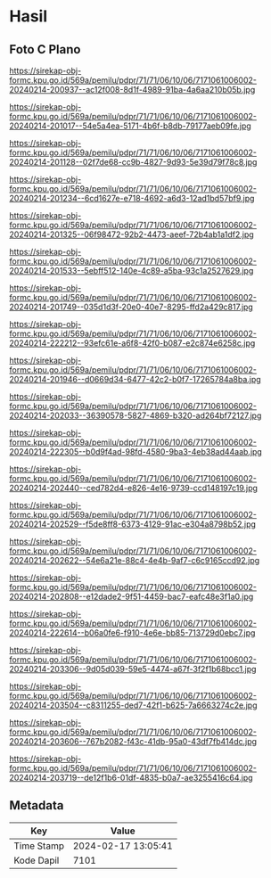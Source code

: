 # Hasil

## Foto C Plano

https://sirekap-obj-formc.kpu.go.id/569a/pemilu/pdpr/71/71/06/10/06/7171061006002-20240214-200937--ac12f008-8d1f-4989-91ba-4a6aa210b05b.jpg

https://sirekap-obj-formc.kpu.go.id/569a/pemilu/pdpr/71/71/06/10/06/7171061006002-20240214-201017--54e5a4ea-5171-4b6f-b8db-79177aeb09fe.jpg

https://sirekap-obj-formc.kpu.go.id/569a/pemilu/pdpr/71/71/06/10/06/7171061006002-20240214-201128--02f7de68-cc9b-4827-9d93-5e39d79f78c8.jpg

https://sirekap-obj-formc.kpu.go.id/569a/pemilu/pdpr/71/71/06/10/06/7171061006002-20240214-201234--6cd1627e-e718-4692-a6d3-12ad1bd57bf9.jpg

https://sirekap-obj-formc.kpu.go.id/569a/pemilu/pdpr/71/71/06/10/06/7171061006002-20240214-201325--06f98472-92b2-4473-aeef-72b4ab1a1df2.jpg

https://sirekap-obj-formc.kpu.go.id/569a/pemilu/pdpr/71/71/06/10/06/7171061006002-20240214-201533--5ebff512-140e-4c89-a5ba-93c1a2527629.jpg

https://sirekap-obj-formc.kpu.go.id/569a/pemilu/pdpr/71/71/06/10/06/7171061006002-20240214-201749--035d1d3f-20e0-40e7-8295-ffd2a429c817.jpg

https://sirekap-obj-formc.kpu.go.id/569a/pemilu/pdpr/71/71/06/10/06/7171061006002-20240214-222212--93efc61e-a6f8-42f0-b087-e2c874e6258c.jpg

https://sirekap-obj-formc.kpu.go.id/569a/pemilu/pdpr/71/71/06/10/06/7171061006002-20240214-201946--d0669d34-6477-42c2-b0f7-17265784a8ba.jpg

https://sirekap-obj-formc.kpu.go.id/569a/pemilu/pdpr/71/71/06/10/06/7171061006002-20240214-202033--36390578-5827-4869-b320-ad264bf72127.jpg

https://sirekap-obj-formc.kpu.go.id/569a/pemilu/pdpr/71/71/06/10/06/7171061006002-20240214-222305--b0d9f4ad-98fd-4580-9ba3-4eb38ad44aab.jpg

https://sirekap-obj-formc.kpu.go.id/569a/pemilu/pdpr/71/71/06/10/06/7171061006002-20240214-202440--ced782d4-e826-4e16-9739-ccd148197c19.jpg

https://sirekap-obj-formc.kpu.go.id/569a/pemilu/pdpr/71/71/06/10/06/7171061006002-20240214-202529--f5de8ff8-6373-4129-91ac-e304a8798b52.jpg

https://sirekap-obj-formc.kpu.go.id/569a/pemilu/pdpr/71/71/06/10/06/7171061006002-20240214-202622--54e6a21e-88c4-4e4b-9af7-c6c9165ccd92.jpg

https://sirekap-obj-formc.kpu.go.id/569a/pemilu/pdpr/71/71/06/10/06/7171061006002-20240214-202808--e12dade2-9f51-4459-bac7-eafc48e3f1a0.jpg

https://sirekap-obj-formc.kpu.go.id/569a/pemilu/pdpr/71/71/06/10/06/7171061006002-20240214-222614--b06a0fe6-f910-4e6e-bb85-713729d0ebc7.jpg

https://sirekap-obj-formc.kpu.go.id/569a/pemilu/pdpr/71/71/06/10/06/7171061006002-20240214-203306--9d05d039-59e5-4474-a67f-3f2f1b68bcc1.jpg

https://sirekap-obj-formc.kpu.go.id/569a/pemilu/pdpr/71/71/06/10/06/7171061006002-20240214-203504--c8311255-ded7-42f1-b625-7a6663274c2e.jpg

https://sirekap-obj-formc.kpu.go.id/569a/pemilu/pdpr/71/71/06/10/06/7171061006002-20240214-203606--767b2082-f43c-41db-95a0-43df7fb414dc.jpg

https://sirekap-obj-formc.kpu.go.id/569a/pemilu/pdpr/71/71/06/10/06/7171061006002-20240214-203719--de12f1b6-01df-4835-b0a7-ae3255416c64.jpg


## Metadata

| Key        | Value               |
| ---------- | ------------------- |
| Time Stamp | 2024-02-17 13:05:41 |
| Kode Dapil | 7101                |



